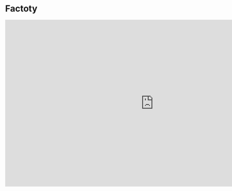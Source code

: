 # Factoty

<iframe width="956" height="538" src="https://youtu.be/nLJ-a6S_e_M" frameborder="0" allow="accelerometer; autoplay; encrypted-media; gyroscope; picture-in-picture" allowfullscreen></iframe>
